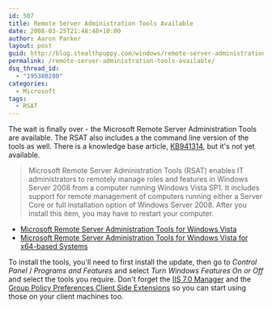 ```yaml
---
id: 507
title: Remote Server Administration Tools Available
date: 2008-03-25T21:48:48+10:00
author: Aaron Parker
layout: post
guid: http://blog.stealthpuppy.com/windows/remote-server-administration-tools-available
permalink: /remote-server-administration-tools-available/
dsq_thread_id:
  - "195380280"
categories:
  - Microsoft
tags:
  - RSAT
---
```

The wait is finally over - the Microsoft Remote Server Administration Tools are available. The RSAT also includes a the command line version of the tools as well. There is a knowledge base article, [KB941314](http://support.microsoft.com/kb/941314), but it's not yet available.

> Microsoft Remote Server Administration Tools (RSAT) enables IT administrators to remotely manage roles and features in Windows Server 2008 from a computer running Windows Vista SP1. It includes support for remote management of computers running either a Server Core or full installation option of Windows Server 2008. After you install this item, you may have to restart your computer.

  * [Microsoft Remote Server Administration Tools for Windows Vista](http://www.microsoft.com/downloads/details.aspx?FamilyID=9ff6e897-23ce-4a36-b7fc-d52065de9960&DisplayLang=en)
  * [Microsoft Remote Server Administration Tools for Windows Vista for x64-based Systems](http://www.microsoft.com/downloads/details.aspx?FamilyID=d647a60b-63fd-4ac5-9243-bd3c497d2bc5&DisplayLang=en)&#160;

To install the tools, you'll need to first install the update, then go to _Control Panel_ / _Programs and Features_ and select _Turn Windows Features On or Off_ and select the tools you require. Don't forget the [IIS 7.0 Manager](http://stealthpuppy.com/off-site-news/iis-70-manager-released-rsat-soon-too) and the [Group Policy Preferences Client Side Extensions](http://stealthpuppy.com/off-site-news/group-policy-preference-client-side-extensions-available) so you can start using those on your client machines too.
